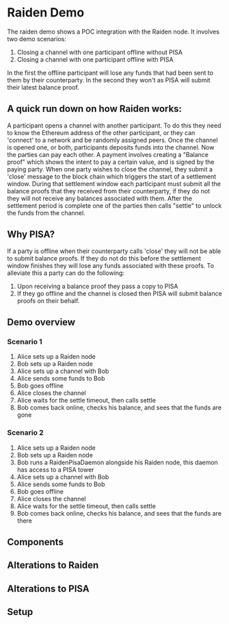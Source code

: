 # Raiden Demo

The raiden demo shows a POC integration with the Raiden node. It involves two demo scenarios:
1) Closing a channel with one participant offline without PISA
2) Closing a channel with one participant offline with PISA

In the first the offline participant will lose any funds that had been sent to them by their counterparty. In the second they won't as PISA will submit their latest balance proof.


## A quick run down on how Raiden works:
A participant opens a channel with another participant. To do this they need to know the Ethereum address of the other participant, or they can 'connect' to a network and be randomly assigned peers. Once the channel is opened one, or both, participants deposits funds into the channel. Now the parties can pay each other. A payment involves creating a "Balance proof" which shows the intent to pay a certain value, and is signed by the paying party. When one party wishes to close the channel, they submit a 'close' message to the block chain which triggers the start of a settlement window. During that settlement window each participant must submit all the balance proofs that they received from their counterparty, if they do not they will not receive any balances associated with them. After the settlement period is complete one of the parties then calls "settle" to unlock the funds from the channel.

## Why PISA?
If a party is offline when their counterparty calls 'close' they will not be able to submit balance proofs. If they do not do this before the settlement window finishes they will lose any funds associated with these proofs. To alleviate this a party can do the following:
1) Upon receiving a balance proof they pass a copy to PISA
2) If they go offline and the channel is closed then PISA will submit balance proofs on their behalf.

## Demo overview
### Scenario 1
1) Alice sets up a Raiden node
2) Bob sets up a Raiden node
3) Alice sets up a channel with Bob
4) Alice sends some funds to Bob
5) Bob goes offline
6) Alice closes the channel
7) Alice waits for the settle timeout, then calls settle
8) Bob comes back online, checks his balance, and sees that the funds are gone

### Scenario 2
1) Alice sets up a Raiden node
2) Bob sets up a Raiden node
3) Bob runs a RaidenPisaDaemon alongside his Raiden node, this daemon has access to a PISA tower
4) Alice sets up a channel with Bob
5) Alice sends some funds to Bob
6) Bob goes offline
7) Alice closes the channel
8) Alice waits for the settle timeout, then calls settle
9) Bob comes back online, checks his balance, and sees that the funds are there

## Components

## Alterations to Raiden

## Alterations to PISA

## Setup
